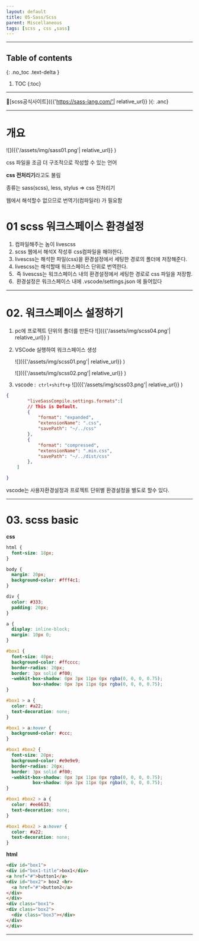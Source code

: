 ```yaml
---
layout: default
title: 05-Sass/Scss
parent: Miscellaneous
tags: [scss , css ,sass]
---
```

 
---
 ## Table of contents
 {: .no_toc .text-delta }

 1. TOC
{:toc}

---

🔗[scss공식사이트]({{'https://sass-lang.com/'| relative_url}} ){: .anc}

---

# 개요

![]({{'/assets/img/sass01.png'| relative_url}} )

css 파일을 조금 더 구조적으로 작성할 수 있는 언어

**css 전처리기**라고도 불림

종류는 sass(scss), less, stylus ⇒ css 전처리기

웹에서 해석할수 없으므로  번역기(컴파일러) 가 필요함

# 01 scss 워크스페이스 환경설정

1. 컴파일해주는 놈이 livescss 
2. scss 웹에서 해석X 작성후 css컴파일을 해야한다. 
3. livescss는 해석한 파일(css)을 환경설정에서 세팅한 경로의 폴더에 저장해준다.
4. livescss는 해석할때 워크스페이스 단위로 번역한다.
5.  즉 livescss는 워크스페이스 내의 환경설정에서 세팅한 경로로 css 파일을 저장함.
6.  환경설정은 워크스페이스 내에 .vscode/settings.json 에 들어있다

---

# 02. 워크스페이스 설정하기

1. pc에 프로젝트 단위의 폴더를 만든다
    ![]({{'/assets/img/scss04.png'| relative_url}} )
    
2. VSCode 실행하여 워크스페이스 생성

    ![]({{'/assets/img/scss01.png'| relative_url}} )

    ![]({{'/assets/img/scss02.png'| relative_url}} )

    
3. vscode :` ctrl+shift+p`
    ![]({{'/assets/img/scss03.png'| relative_url}} )


```json
{
        "liveSassCompile.settings.formats":[
        // This is Default.
        {
            "format": "expanded",
            "extensionName": ".css",
            "savePath": "~/../css"
        },
        {
            "format": "compressed",
            "extensionName": ".min.css",
            "savePath": "~/../dist/css"
        },
    ]

}
```

vscode는 사용자환경설정과 프로젝트 단위별 환경설정을 별도로 할수 있다.

---

# 03. scss basic

**css**

```css
html {
  font-size: 18px;
}

body {
  margin: 20px;
  background-color: #fff4c1;
}

div {
  color: #333;
  padding: 20px;
}

a {
  display: inline-block;
  margin: 10px 0;
}

#box1 {
  font-size: 40px;
  background-color: #ffcccc;
  border-radius: 20px;
  border: 3px solid #f00;
  -webkit-box-shadow: 0px 3px 11px 0px rgba(0, 0, 0, 0.75);
          box-shadow: 0px 3px 11px 0px rgba(0, 0, 0, 0.75);
}

#box1 > a {
  color: #a22;
  text-decoration: none;
}

#box1 > a:hover {
  background-color: #ccc;
}

#box1 #box2 {
  font-size: 20px;
  background-color: #e9e9e9;
  border-radius: 20px;
  border: 3px solid #f00;
  -webkit-box-shadow: 0px 3px 11px 0px rgba(0, 0, 0, 0.75);
          box-shadow: 0px 3px 11px 0px rgba(0, 0, 0, 0.75);
}

#box1 #box2 > a {
  color: #ee6633;
  text-decoration: none;
}

#box1 #box2 > a:hover {
  color: #a22;
  text-decoration: none;
}
```

****html****

```html
<div id="box1">
<div id="box1-title">box1</div>
<a href="#">button1</a>
<div id="box2"> box2 <br>
  <a href="#">button2</a>
</div>
</div>
<div class="box1">
<div class="box2">
  <div class="box3"></div>
</div>
</div>
```
---